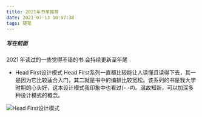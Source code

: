 ```yaml
---
title: 2021年书单推荐
date: 2021-07-13 10:57:38
tags: 随笔
---
```


##### 写在前面

2021 年读过的一些觉得不错的书 会持续更新至年尾

* Head First设计模式
Head First系列一直都比较能让人读懂且读得下去，其一是因为它比较适合入门，其二就是书中的编排比较宽松。该系列的书是我大学时期的心头好，这本设计模式我印象中也看过(- -#)。温故知新，可以加深多种设计模式的概念。

![Head First设计模式](head_first.jpeg)
